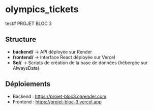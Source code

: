 # olympics_tickets
test# PROJET BLOC 3

## Structure
- **backend/** → API déployée sur Render
- **frontend/** → Interface React déployée sur Vercel
- **Sql/** → Scripts de création de la base de données (hébergée sur AlwaysData)

## Déploiements
- Backend : https://projet-bloc3.onrender.com
- Frontend : https://projet-bloc-3.vercel.app
